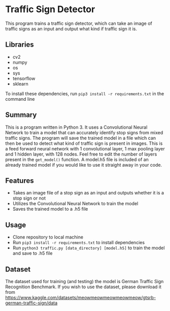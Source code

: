 # Traffic Sign Detector
This program trains a traffic sign detector, which can take an image of traffic signs as an input and output what kind if traffic sign it is.

## Libraries
- cv2
- numpy
- os
- sys
- tensorflow
- sklearn

To install these dependencies, run `pip3 install -r requirements.txt` in the command line

## Summary
This is a program written in Python 3. It uses a Convolutional Neural Network to train a model that can accurately identify stop signs from mixed traffic signs. The program will save the trained model in a file which can then be used to detect what kind of traffic sign is present in images. This is a feed forward neural network with 1 convolutional layer, 1 max pooling layer and 1 hidden layer, with 128 nodes. Feel free to edit the number of layers present in the `get_model()` function. A model.h5 file is included of an already trained model if you would like to use it straight away in your code.

## Features
- Takes an image file of a stop sign as an input and outputs whether it is a stop sign or not
- Utilizes the Convolutional Neural Network to train the model
- Saves the trained model to a .h5 file


## Usage
- Clone repository to local machine
- Run `pip3 install -r requirements.txt` to install dependencies
- Run `python3 traffic.py [data_directory] [model.h5]` to train the model and save to .h5 file

## Dataset
The dataset used for training (and testing) the model is German Traffic Sign Recognition Benchmark. If you wish to use the dataset, please download it from https://www.kaggle.com/datasets/meowmeowmeowmeowmeow/gtsrb-german-traffic-sign/data